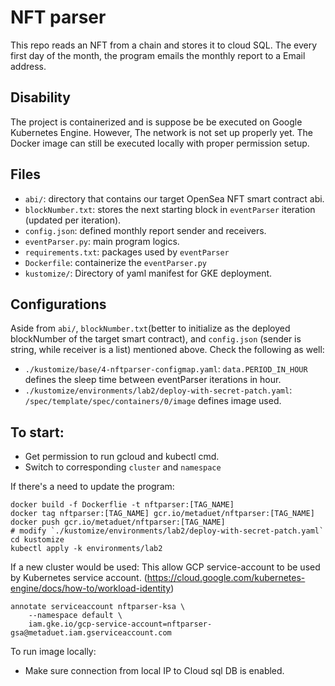 # NFT parser

This repo reads an NFT from a chain and stores it to cloud SQL. The every first day of the month, the program emails the monthly report to a Email address.

## Disability

The project is containerized and is suppose be be executed on Google Kubernetes Engine. However, The network is not set up properly yet. The Docker image can still be executed locally with proper permission setup.

## Files

* `abi/`: directory that contains our target OpenSea NFT smart contract abi.
* `blockNumber.txt`: stores the next starting block in `eventParser` iteration (updated per iteration).
* `config.json`: defined monthly report sender and receivers.
* `eventParser.py`: main program logics.
* `requirements.txt`: packages used by `eventParser`
* `Dockerfile`: containerize the `eventParser.py`
* `kustomize/`: Directory of yaml manifest for GKE deployment.

## Configurations

Aside from `abi/`, `blockNumber.txt`(better to initialize as the deployed blockNumber of the target smart contract), and `config.json` (sender is string, while receiver is a list) mentioned above. Check the following as well:

* `./kustomize/base/4-nftparser-configmap.yaml`: `data.PERIOD_IN_HOUR` defines the sleep time between eventParser iterations in hour.
* `./kustomize/environments/lab2/deploy-with-secret-patch.yaml`: `/spec/template/spec/containers/0/image` defines image used.

## To start:

* Get permission to run gcloud and kubectl cmd.
* Switch to corresponding `cluster` and `namespace`

If there's a need to update the program:
```
docker build -f Dockerflie -t nftparser:[TAG_NAME]
docker tag nftparser:[TAG_NAME] gcr.io/metaduet/nftparser:[TAG_NAME]
docker push gcr.io/metaduet/nftparser:[TAG_NAME]
# modify `./kustomize/environments/lab2/deploy-with-secret-patch.yaml`
cd kustomize
kubectl apply -k environments/lab2
```

If a new cluster would be used: This allow GCP service-account to be used by Kubernetes service account. (https://cloud.google.com/kubernetes-engine/docs/how-to/workload-identity)
```
annotate serviceaccount nftparser-ksa \
    --namespace default \
    iam.gke.io/gcp-service-account=nftparser-gsa@metaduet.iam.gserviceaccount.com
```
To run image locally:

* Make sure connection from local IP to Cloud sql DB is enabled.


